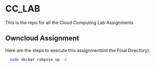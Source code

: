 # CC_LAB

This is the repo for all the Cloud Computing Lab Assignments

## Owncloud Assignment

Here are the steps to execute this assignment(int the Final Directory):
```bash
  sudo docker compose up -d 
```
